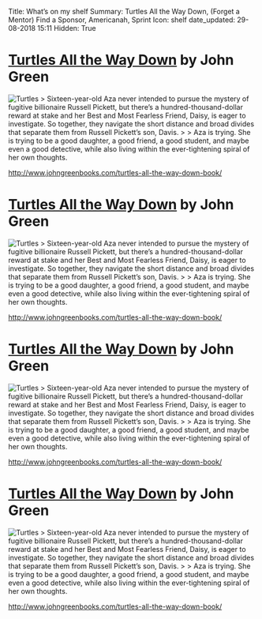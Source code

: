 Title:          What’s on my shelf
Summary:        Turtles All the Way Down, (Forget a Mentor) Find a Sponsor, Americanah, Sprint
Icon:           shelf
date_updated:   29-08-2018 15:11
Hidden:         True

# [Turtles All the Way Down](http://www.johngreenbooks.com/turtles-all-the-way-down-book/) by John Green
<img alt="Turtles" src="/static/images/posts/shelf/book-turtles-jg.jpg" class="img--inline img--book">
> Sixteen-year-old Aza never intended to pursue the mystery of fugitive billionaire Russell Pickett, but there’s a hundred-thousand-dollar reward at stake and her Best and Most Fearless Friend, Daisy, is eager to investigate. So together, they navigate the short distance and broad divides that separate them from Russell Pickett’s son, Davis.
>
> Aza is trying. She is trying to be a good daughter, a good friend, a good student, and maybe even a good detective, while also living within the ever-tightening spiral of her own thoughts.

http://www.johngreenbooks.com/turtles-all-the-way-down-book/


# [Turtles All the Way Down](http://www.johngreenbooks.com/turtles-all-the-way-down-book/) by John Green
<img alt="Turtles" src="/static/images/posts/shelf/book-turtles-jg.jpg" class="img--inline img--book">
> Sixteen-year-old Aza never intended to pursue the mystery of fugitive billionaire Russell Pickett, but there’s a hundred-thousand-dollar reward at stake and her Best and Most Fearless Friend, Daisy, is eager to investigate. So together, they navigate the short distance and broad divides that separate them from Russell Pickett’s son, Davis.
>
> Aza is trying. She is trying to be a good daughter, a good friend, a good student, and maybe even a good detective, while also living within the ever-tightening spiral of her own thoughts.

http://www.johngreenbooks.com/turtles-all-the-way-down-book/


# [Turtles All the Way Down](http://www.johngreenbooks.com/turtles-all-the-way-down-book/) by John Green
<img alt="Turtles" src="/static/images/posts/shelf/book-turtles-jg.jpg" class="img--inline img--book">
> Sixteen-year-old Aza never intended to pursue the mystery of fugitive billionaire Russell Pickett, but there’s a hundred-thousand-dollar reward at stake and her Best and Most Fearless Friend, Daisy, is eager to investigate. So together, they navigate the short distance and broad divides that separate them from Russell Pickett’s son, Davis.
>
> Aza is trying. She is trying to be a good daughter, a good friend, a good student, and maybe even a good detective, while also living within the ever-tightening spiral of her own thoughts.

http://www.johngreenbooks.com/turtles-all-the-way-down-book/


# [Turtles All the Way Down](http://www.johngreenbooks.com/turtles-all-the-way-down-book/) by John Green
<img alt="Turtles" src="/static/images/posts/shelf/book-turtles-jg.jpg" class="img--inline img--book">
> Sixteen-year-old Aza never intended to pursue the mystery of fugitive billionaire Russell Pickett, but there’s a hundred-thousand-dollar reward at stake and her Best and Most Fearless Friend, Daisy, is eager to investigate. So together, they navigate the short distance and broad divides that separate them from Russell Pickett’s son, Davis.
>
> Aza is trying. She is trying to be a good daughter, a good friend, a good student, and maybe even a good detective, while also living within the ever-tightening spiral of her own thoughts.

http://www.johngreenbooks.com/turtles-all-the-way-down-book/
